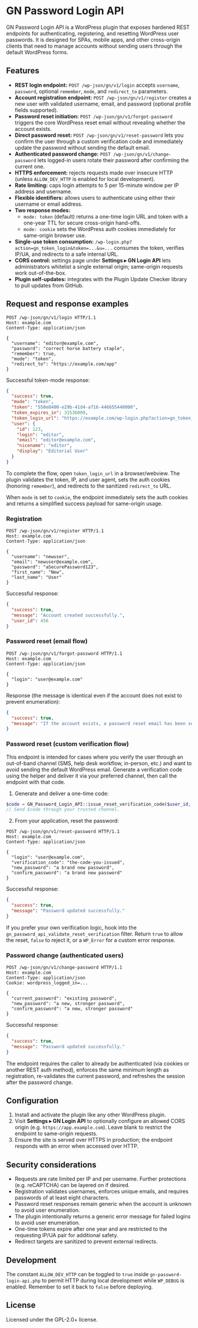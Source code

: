 # GN Password Login API

GN Password Login API is a WordPress plugin that exposes hardened REST endpoints for authenticating, registering, and resetting WordPress user passwords. It is designed for SPAs, mobile apps, and other cross-origin clients that need to manage accounts without sending users through the default WordPress forms.

## Features

- **REST login endpoint:** `POST /wp-json/gn/v1/login` accepts `username`, `password`, optional `remember`, `mode`, and `redirect_to` parameters.
- **Account registration endpoint:** `POST /wp-json/gn/v1/register` creates a new user with validated username, email, and password (optional profile fields supported).
- **Password reset initiation:** `POST /wp-json/gn/v1/forgot-password` triggers the core WordPress reset email without revealing whether the account exists.
- **Direct password reset:** `POST /wp-json/gn/v1/reset-password` lets you confirm the user through a custom verification code and immediately update the password without sending the default email.
- **Authenticated password change:** `POST /wp-json/gn/v1/change-password` lets logged-in users rotate their password after confirming the current one.
- **HTTPS enforcement:** rejects requests made over insecure HTTP (unless `ALLOW_DEV_HTTP` is enabled for local development).
- **Rate limiting:** caps login attempts to 5 per 15-minute window per IP address and username.
- **Flexible identifiers:** allows users to authenticate using either their username or email address.
- **Two response modes:**
  - `mode: token` (default) returns a one-time login URL and token with a one-year TTL for secure cross-origin hand-offs.
  - `mode: cookie` sets the WordPress auth cookies immediately for same-origin browser use.
- **Single-use token consumption:** `/wp-login.php?action=gn_token_login&token=...&u=...` consumes the token, verifies IP/UA, and redirects to a safe internal URL.
- **CORS control:** settings page under **Settings ▸ GN Login API** lets administrators whitelist a single external origin; same-origin requests work out-of-the-box.
- **Plugin self-updates:** integrates with the Plugin Update Checker library to pull updates from GitHub.

## Request and response examples

```http
POST /wp-json/gn/v1/login HTTP/1.1
Host: example.com
Content-Type: application/json

{
  "username": "editor@example.com",
  "password": "correct horse battery staple",
  "remember": true,
  "mode": "token",
  "redirect_to": "https://example.com/app"
}
```

Successful token-mode response:

```json
{
  "success": true,
  "mode": "token",
  "token": "550e8400-e29b-41d4-a716-446655440000",
  "token_expires_in": 31536000,
  "token_login_url": "https://example.com/wp-login.php?action=gn_token_login&token=...",
  "user": {
    "id": 123,
    "login": "editor",
    "email": "editor@example.com",
    "nicename": "editor",
    "display": "Editorial User"
  }
}
```

To complete the flow, open `token_login_url` in a browser/webview. The plugin validates the token, IP, and user agent, sets the auth cookies (honoring `remember`), and redirects to the sanitized `redirect_to` URL.

When `mode` is set to `cookie`, the endpoint immediately sets the auth cookies and returns a simplified success payload for same-origin usage.

### Registration

```http
POST /wp-json/gn/v1/register HTTP/1.1
Host: example.com
Content-Type: application/json

{
  "username": "newuser",
  "email": "newuser@example.com",
  "password": "aSecurePassword123",
  "first_name": "New",
  "last_name": "User"
}
```

Successful response:

```json
{
  "success": true,
  "message": "Account created successfully.",
  "user_id": 456
}
```

### Password reset (email flow)

```http
POST /wp-json/gn/v1/forgot-password HTTP/1.1
Host: example.com
Content-Type: application/json

{
  "login": "user@example.com"
}
```

Response (the message is identical even if the account does not exist to prevent enumeration):

```json
{
  "success": true,
  "message": "If the account exists, a password reset email has been sent."
}
```

### Password reset (custom verification flow)

This endpoint is intended for cases where you verify the user through an out-of-band channel (SMS, help desk workflow, in-person, etc.) and want to avoid sending the default WordPress email. Generate a verification code using the helper and deliver it via your preferred channel, then call the endpoint with that code.

1. Generate and deliver a one-time code:

```php
$code = GN_Password_Login_API::issue_reset_verification_code($user_id, 900); // 15 minute TTL
// Send $code through your trusted channel.
```

2. From your application, reset the password:

```http
POST /wp-json/gn/v1/reset-password HTTP/1.1
Host: example.com
Content-Type: application/json

{
  "login": "user@example.com",
  "verification_code": "the-code-you-issued",
  "new_password": "a brand new password",
  "confirm_password": "a brand new password"
}
```

Successful response:

```json
{
  "success": true,
  "message": "Password updated successfully."
}
```

If you prefer your own verification logic, hook into the `gn_password_api_validate_reset_verification` filter. Return `true` to allow the reset, `false` to reject it, or a `WP_Error` for a custom error response.

### Password change (authenticated users)

```http
POST /wp-json/gn/v1/change-password HTTP/1.1
Host: example.com
Content-Type: application/json
Cookie: wordpress_logged_in=...

{
  "current_password": "existing password",
  "new_password": "a new, stronger password",
  "confirm_password": "a new, stronger password"
}
```

Successful response:

```json
{
  "success": true,
  "message": "Password updated successfully."
}
```

The endpoint requires the caller to already be authenticated (via cookies or another REST auth method), enforces the same minimum length as registration, re-validates the current password, and refreshes the session after the password change.

## Configuration

1. Install and activate the plugin like any other WordPress plugin.
2. Visit **Settings ▸ GN Login API** to optionally configure an allowed CORS origin (e.g. `https://app.example.com`). Leave blank to restrict the endpoint to same-origin requests.
3. Ensure the site is served over HTTPS in production; the endpoint responds with an error when accessed over HTTP.

## Security considerations

- Requests are rate limited per IP and per username. Further protections (e.g. reCAPTCHA) can be layered on if desired.
- Registration validates usernames, enforces unique emails, and requires passwords of at least eight characters.
- Password reset responses remain generic when the account is unknown to avoid user enumeration.
- The plugin intentionally returns a generic error message for failed logins to avoid user enumeration.
- One-time tokens expire after one year and are restricted to the requesting IP/UA pair for additional safety.
- Redirect targets are sanitized to prevent external redirects.

## Development

The constant `ALLOW_DEV_HTTP` can be toggled to `true` inside `gn-password-login-api.php` to permit HTTP during local development while `WP_DEBUG` is enabled. Remember to set it back to `false` before deploying.

## License

Licensed under the GPL-2.0+ license.
